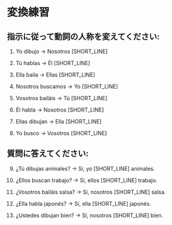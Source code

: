 # 変換練習

## 指示に従って動詞の人称を変えてください:

1. Yo dibujo → Nosotros [SHORT_LINE]

2. Tú hablas → Él [SHORT_LINE]

3. Ella baila → Ellas [SHORT_LINE]

4. Nosotros buscamos → Yo [SHORT_LINE]

5. Vosotros bailáis → Tú [SHORT_LINE]

6. Él habla → Nosotros [SHORT_LINE]

7. Ellas dibujan → Ella [SHORT_LINE]

8. Yo busco → Vosotros [SHORT_LINE]

## 質問に答えてください:

9. ¿Tú dibujas animales? → Sí, yo [SHORT_LINE] animales.

10. ¿Ellos buscan trabajo? → Sí, ellos [SHORT_LINE] trabajo.

11. ¿Vosotros bailáis salsa? → Sí, nosotros [SHORT_LINE] salsa.

12. ¿Ella habla japonés? → Sí, ella [SHORT_LINE] japonés.

13. ¿Ustedes dibujan bien? → Sí, nosotros [SHORT_LINE] bien.